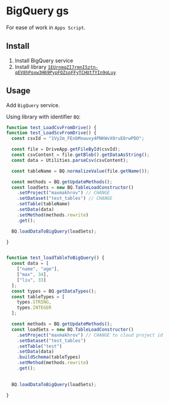 # BigQuery gs
For ease of work in `Apps Script`.

## Install

 1. Install BigQuery service
 2. Install library [`1EUrnmqZI7rmnI5ztn-qEV8hPoxw3H69PypFOZspFFyTCHUtfYIn9qLuy`](https://script.google.com/u/0/home/projects/1EUrnmqZI7rmnI5ztn-qEV8hPoxw3H69PypFOZspFFyTCHUtfYIn9qLuy/edit)

## Usage

Add `BigQuery` service.

Using library with identifier `BQ`:

```js
function test_LoadCsvFromDrive() {
function test_LoadScvFromDrive() {
  const csvId = "1Vy2m_FEnbMxwuvy4PNKWvX0ruE0rwPDO";

  const file = DriveApp.getFileById(csvId);
  const csvContent = file.getBlob().getDataAsString();
  const data = Utilities.parseCsv(csvContent);

  const tableName = BQ.normalizeValue(file.getName());

  const methods = BQ.getUpdateMethods();
  const loadSets = new BQ.TableLoadConstructor()
    .setProject("maxmakhrov") // CHANGE
    .setDataset("test_tables") // CHANGE
    .setTable(tableName)
    .setData(data)
    .setMethod(methods.rewrite)
    .get();

  BQ.loadDataToBigQuery(loadSets);

}


function test_loadTableToBigQuery() {
  const data = [
    ["name", "age"],
    ["max", 34],
    ["liu", 33]
  ];
  const types = BQ.getDataTypes();
  const tableTypes = [
    types.STRING,
    types.INTEGER
  ];

  const methods = BQ.getUpdateMethods();
  const loadSets = new BQ.TableLoadConstructor()
    .setProject("maxmakhrov") // CHANGE to cloud project id
    .setDataset("test_tables")
    .setTable("test")
    .setData(data)
    .buildSchema(tableTypes)
    .setMethod(methods.rewrite)
    .get();

  
  BQ.loadDataToBigQuery(loadSets);

}
```
